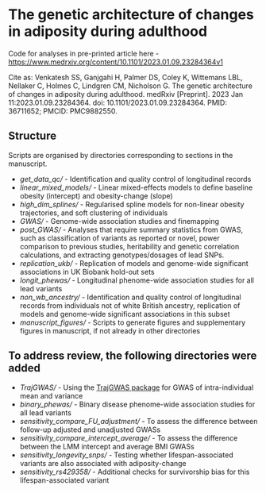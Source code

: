 # The genetic architecture of changes in adiposity during adulthood

Code for analyses in pre-printed article here - https://www.medrxiv.org/content/10.1101/2023.01.09.23284364v1

Cite as: Venkatesh SS, Ganjgahi H, Palmer DS, Coley K, Wittemans LBL, Nellaker C, Holmes C, Lindgren CM, Nicholson G. The genetic architecture of changes in adiposity during adulthood. medRxiv [Preprint]. 2023 Jan 11:2023.01.09.23284364. doi: 10.1101/2023.01.09.23284364. PMID: 36711652; PMCID: PMC9882550.

## Structure
Scripts are organised by directories corresponding to sections in the manuscript.

- *get_data_qc/* - Identification and quality control of longitudinal records
- *linear_mixed_models/* - Linear mixed-effects models to define baseline obesity (intercept) and obesity-change (slope)
- *high_dim_splines/* - Regularised spline models for non-linear obesity trajectories, and soft clustering of individuals
- *GWAS/* - Genome-wide association studies and finemapping
- *post_GWAS/* - Analyses that require summary statistics from GWAS, such as classification of variants as reported or novel, power comparison to previous studies, heritability and genetic correlation calculations, and extracting genotypes/dosages of lead SNPs. 
- *replication_ukb/* - Replication of models and genome-wide significant associations in UK Biobank hold-out sets
- *longit_phewas/* - Longitudinal phenome-wide association studies for all lead variants
- *non_wb_ancestry/* - Identification and quality control of longitudinal records from individuals not of white British ancestry, replication of models and genome-wide significant associations in this subset
- *manuscript_figures/* - Scripts to generate figures and supplementary figures in manuscript, if not already in other directories

## To address review, the following directories were added
- *TrajGWAS/* - Using the [TrajGWAS package](https://github.com/OpenMendel/TrajGWAS.jl) for GWAS of intra-individual mean and variance
- *binary_phewas/* - Binary disease phenome-wide association studies for all lead variants
- *sensitivity_compare_FU_adjustment/* - To assess the difference between follow-up adjusted and unadjusted GWASs
- *sensitivity_compare_intercept_average/* - To assess the difference between the LMM intercept and average BMI GWASs
- *sensitivity_longevity_snps/* - Testing whether lifespan-associated variants are also associated with adiposity-change
- *sensitivity_rs429358/* - Additional checks for survivorship bias for this lifespan-associated variant
